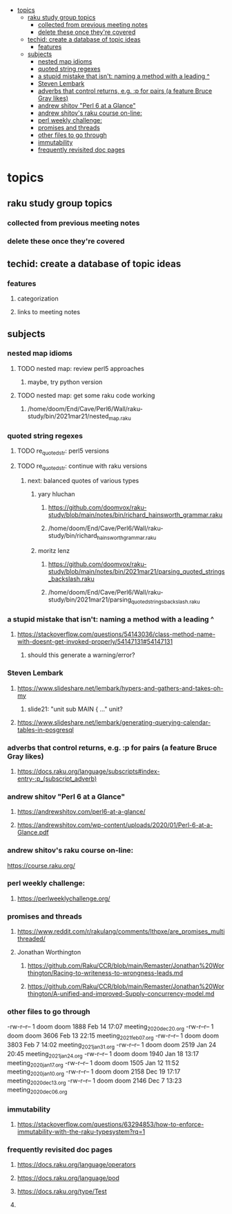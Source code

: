 - [topics](#org618a47f)
  - [raku study group topics](#org0fe9599)
    - [collected from previous meeting notes](#org0ccad32)
    - [delete these once they're covered](#org55d6821)
  - [techid: create a database of topic ideas](#org583ca6f)
    - [features](#org56c1cba)
  - [subjects](#org23b1530)
    - [nested map idioms](#org8c949d5)
    - [quoted string regexes](#org8921d57)
    - [a stupid mistake that isn't: naming a method with a leading ^](#orgbbd97e4)
    - [Steven Lembark](#orgd4485e9)
    - [adverbs that control returns, e.g. :p for pairs (a feature Bruce Gray likes)](#orgae0b744)
    - [andrew shitov "Perl 6 at a Glance"](#org9dd21bd)
    - [andrew shitov's raku course on-line:](#org4ca74bf)
    - [perl weekly challenge:](#orge637ef7)
    - [promises and threads](#org34ac7a9)
    - [other files to go through](#org857b5e5)
    - [immutability](#orga123aa6)
    - [frequently revisited doc pages](#org95eda5f)


<a id="org618a47f"></a>

# topics


<a id="org0fe9599"></a>

## raku study group topics


<a id="org0ccad32"></a>

### collected from previous meeting notes


<a id="org55d6821"></a>

### delete these once they're covered


<a id="org583ca6f"></a>

## techid: create a database of topic ideas


<a id="org56c1cba"></a>

### features

1.  categorization

2.  links to meeting notes


<a id="org23b1530"></a>

## subjects


<a id="org8c949d5"></a>

### nested map idioms

1.  TODO nested map: review perl5 approaches

    1.  maybe, try python version

2.  TODO nested map: get some raku code working

    1.  /home/doom/End/Cave/Perl6/Wall/raku-study/bin/2021mar21/nested<sub>map.raku</sub>


<a id="org8921d57"></a>

### quoted string regexes

1.  TODO re<sub>quoted</sub><sub>str</sub>: perl5 versions

2.  TODO re<sub>quoted</sub><sub>str</sub>: continue with raku versions

    1.  next: balanced quotes of various types
    
        1.  yary hluchan
        
            1.  <https://github.com/doomvox/raku-study/blob/main/notes/bin/richard_hainsworth_grammar.raku>
            
            2.  /home/doom/End/Cave/Perl6/Wall/raku-study/bin/richard<sub>hainsworth</sub><sub>grammar.raku</sub>
        
        2.  moritz lenz
        
            1.  <https://github.com/doomvox/raku-study/blob/main/notes/bin/2021mar21/parsing_quoted_strings_backslash.raku>
            
            2.  /home/doom/End/Cave/Perl6/Wall/raku-study/bin/2021mar21/parsing<sub>quoted</sub><sub>strings</sub><sub>backslash.raku</sub>


<a id="orgbbd97e4"></a>

### a stupid mistake that isn't: naming a method with a leading ^

1.  <https://stackoverflow.com/questions/54143036/class-method-name-with-doesnt-get-invoked-properly/54147131#54147131>

    1.  should this generate a warning/error?


<a id="orgd4485e9"></a>

### Steven Lembark

1.  <https://www.slideshare.net/lembark/hypers-and-gathers-and-takes-oh-my>

    1.  slide21:  "unit sub MAIN { &#x2026;"  unit?

2.  <https://www.slideshare.net/lembark/generating-querying-calendar-tables-in-posgresql>


<a id="orgae0b744"></a>

### adverbs that control returns, e.g. :p for pairs (a feature Bruce Gray likes)

1.  <https://docs.raku.org/language/subscripts#index-entry-:p_(subscript_adverb)>


<a id="org9dd21bd"></a>

### andrew shitov "Perl 6 at a Glance"

1.  <https://andrewshitov.com/perl6-at-a-glance/>

2.  <https://andrewshitov.com/wp-content/uploads/2020/01/Perl-6-at-a-Glance.pdf>


<a id="org4ca74bf"></a>

### andrew shitov's raku course on-line:

<https://course.raku.org/>


<a id="orge637ef7"></a>

### perl weekly challenge:

1.  <https://perlweeklychallenge.org/>


<a id="org34ac7a9"></a>

### promises and threads

1.  <https://www.reddit.com/r/rakulang/comments/lthpxe/are_promises_multithreaded/>

2.  Jonathan Worthington

    1.  <https://github.com/Raku/CCR/blob/main/Remaster/Jonathan%20Worthington/Racing-to-writeness-to-wrongness-leads.md>
    
    2.  <https://github.com/Raku/CCR/blob/main/Remaster/Jonathan%20Worthington/A-unified-and-improved-Supply-concurrency-model.md>


<a id="org857b5e5"></a>

### other files to go through

-rw-r&#x2013;r&#x2013; 1 doom doom 1888 Feb 14 17:07 meeting<sub>2020dec20.org</sub> -rw-r&#x2013;r&#x2013; 1 doom doom 3606 Feb 13 22:15 meeting<sub>2021feb07.org</sub> -rw-r&#x2013;r&#x2013; 1 doom doom 3803 Feb 7 14:02 meeting<sub>2021jan31.org</sub> -rw-r&#x2013;r&#x2013; 1 doom doom 2519 Jan 24 20:45 meeting<sub>2021jan24.org</sub> -rw-r&#x2013;r&#x2013; 1 doom doom 1940 Jan 18 13:17 meeting<sub>2020jan17.org</sub> -rw-r&#x2013;r&#x2013; 1 doom doom 1505 Jan 12 11:52 meeting<sub>2020jan10.org</sub> -rw-r&#x2013;r&#x2013; 1 doom doom 2158 Dec 19 17:17 meeting<sub>2020dec13.org</sub> -rw-r&#x2013;r&#x2013; 1 doom doom 2146 Dec 7 13:23 meeting<sub>2020dec06.org</sub>


<a id="orga123aa6"></a>

### immutability

1.  <https://stackoverflow.com/questions/63294853/how-to-enforce-immutability-with-the-raku-typesystem?rq=1>


<a id="org95eda5f"></a>

### frequently revisited doc pages

1.  <https://docs.raku.org/language/operators>

2.  <https://docs.raku.org/language/pod>

3.  <https://docs.raku.org/type/Test>

4.
